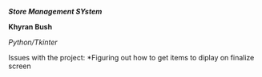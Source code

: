 ***Store Management SYstem***

**Khyran Bush**

*Python/Tkinter*

Issues with the project:
*Figuring out how to get items to diplay on finalize screen
